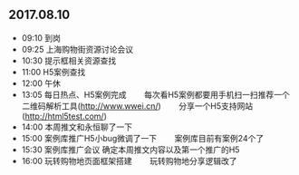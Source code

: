 ## 2017.08.10
* 09:10 到岗
* 09:25 上海购物街资源讨论会议
* 10:30 提示框相关资源查找
* 11:00 H5案例查找
* 12:00 午休
* 13:05 每日热点、H5案例完成
        每次看H5案例都要用手机扫一扫推荐一个二维码解析工具(http://www.wwei.cn/)
        分享一个H5支持网站(http://html5test.com/)
* 14:00 本周推文和永恒聊了一下
* 15:00 案例库推广H5小bug微调了一下
        案例库目前有案例24个了
* 15:30 案例库推广会议 确定本周推文内容以及第一个推广的H5
* 16:00 玩转购物地页面框架搭建
        玩转购物地分享逻辑改了
